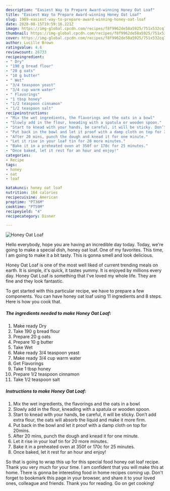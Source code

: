 ```yaml
---
description: "Easiest Way to Prepare Award-winning Honey Oat Loaf"
title: "Easiest Way to Prepare Award-winning Honey Oat Loaf"
slug: 1909-easiest-way-to-prepare-award-winning-honey-oat-loaf
date: 2020-08-15T19:59:16.221Z
image: https://img-global.cpcdn.com/recipes/f8f9962de58a5925/751x532cq70/honey-oat-loaf-recipe-main-photo.jpg
thumbnail: https://img-global.cpcdn.com/recipes/f8f9962de58a5925/751x532cq70/honey-oat-loaf-recipe-main-photo.jpg
cover: https://img-global.cpcdn.com/recipes/f8f9962de58a5925/751x532cq70/honey-oat-loaf-recipe-main-photo.jpg
author: Lucille Brown
ratingvalue: 4.6
reviewcount: 26733
recipeingredient:
- " Dry"
- "190 g bread flour"
- "20 g oats"
- "10 g butter"
- " Wet"
- "3/4 teaspoon yeast"
- "3/4 cup warm water"
- " Flavorings"
- "1 tbsp honey"
- "1/2 teaspoon cinnamon"
- "1/2 teaspoon salt"
recipeinstructions:
- "Mix the wet ingredients, the flavorings and the oats in a bowl"
- "Slowly add in the flour, kneading with a spatula or wooden spoon."
- "Start to knead with your hands, be careful, it will be sticky. Don’t add extra flour, the oats will absorb the liquid and make it more firm."
- "Put back in the bowl and let it proof with a damp cloth on top for 20mins."
- "After 20 mins, punch the dough and knead it for one minute."
- "Let it rise in your loaf tin for 20 more minutes."
- "Bake it in a preheated oven at 350f or 170c for 25 minutes."
- "Once baked, let it rest for an hour and enjoy!"
categories:
- Recipe
tags:
- honey
- oat
- loaf

katakunci: honey oat loaf 
nutrition: 164 calories
recipecuisine: American
preptime: "PT36M"
cooktime: "PT59M"
recipeyield: "4"
recipecategory: Dinner

---
```



![Honey Oat Loaf](https://img-global.cpcdn.com/recipes/f8f9962de58a5925/751x532cq70/honey-oat-loaf-recipe-main-photo.jpg)

Hello everybody, hope you are having an incredible day today. Today, we're going to make a special dish, honey oat loaf. One of my favorites. This time, I am going to make it a bit tasty. This is gonna smell and look delicious.



Honey Oat Loaf is one of the most well liked of current trending meals on earth. It is simple, it's quick, it tastes yummy. It is enjoyed by millions every day. Honey Oat Loaf is something that I've loved my whole life. They are fine and they look fantastic.


To get started with this particular recipe, we have to prepare a few components. You can have honey oat loaf using 11 ingredients and 8 steps. Here is how you cook that.

<!--inarticleads1-->

##### The ingredients needed to make Honey Oat Loaf:

1. Make ready  Dry
1. Take 190 g bread flour
1. Prepare 20 g oats
1. Prepare 10 g butter
1. Take  Wet
1. Make ready 3/4 teaspoon yeast
1. Make ready 3/4 cup warm water
1. Get  Flavorings
1. Take 1 tbsp honey
1. Prepare 1/2 teaspoon cinnamon
1. Take 1/2 teaspoon salt




<!--inarticleads2-->

##### Instructions to make Honey Oat Loaf:

1. Mix the wet ingredients, the flavorings and the oats in a bowl
1. Slowly add in the flour, kneading with a spatula or wooden spoon.
1. Start to knead with your hands, be careful, it will be sticky. Don’t add extra flour, the oats will absorb the liquid and make it more firm.
1. Put back in the bowl and let it proof with a damp cloth on top for 20mins.
1. After 20 mins, punch the dough and knead it for one minute.
1. Let it rise in your loaf tin for 20 more minutes.
1. Bake it in a preheated oven at 350f or 170c for 25 minutes.
1. Once baked, let it rest for an hour and enjoy!




So that is going to wrap this up for this special food honey oat loaf recipe. Thank you very much for your time. I am confident that you will make this at home. There is gonna be interesting food in home recipes coming up. Don't forget to bookmark this page in your browser, and share it to your loved ones, colleague and friends. Thank you for reading. Go on get cooking!
